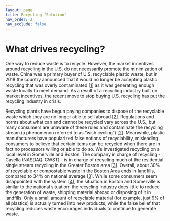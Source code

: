 ```yaml
---
layout: page
title: Recycling "Solution"
nav_order: 2
nav_exclude: false
---
```


# What drives recycling?


One way to reduce waste is to recycle. However, the market incentives around recycling in the U.S. do not necessarily promote the minimization of waste. China was a primary buyer of U.S. recyclable plastic waste, but in 2018 the country announced that it would no longer be accepting plastic recycling that was overly contaminated [[1]] as it was generating enough waste locally to meet demand. As a result of a recycling industry built on market incentives, the recent move to stop buying U.S. recycling has put the recycling industry in crisis.

Recycling plants have begun paying companies to dispose of the recyclable waste which they are no longer able to sell abroad [[2]]. Regulations and norms about what can and cannot be recycled vary across the U.S., but many consumers are unaware of these rules and contaminate the recycling stream (a phenomenon referred to as “wish cycling”) [[2]]. Meanwhile, plastic manufacturers have popularized false notions of recyclability, misleading consumers to believe that certain items can be recycled when there are in fact no processors willing or able to do so. We investigated recycling on a local level in Somerville and Boston. The company in charge of recycling - Casella (NASDAQ: CWST) -  is in charge of recycling much of the residential single stream recycling in the Greater Boston area [[3]]. Overall, about 30% of recyclable or compostable waste in the Boston Area ends in landfills, compared to 34% on national average [[3]]. While some consumers seem disappointed with the system [[4]], the situation in Boston and Somerville is similar to the national situation: the recycling industry does little to reduce the generation of waste, shipping material abroad or disposing of it in landfills. Only a small amount of recyclable material (for example, just 9% of all plastics) is actually turned into new products, while the false belief that recycling reduces waste encourages individuals to continue to generate waste.

[1]:https://www.npr.org/2019/08/20/750864036/u-s-recycling-industry-is-struggling-to-figure-out-a-future-without-china
[2]:https://www.youtube.com/watch?v=iBGZtNJAt-M
[3]:http://www.writtenbybarbaramoran.com/wp-content/uploads/2013/10/Globe-Recyling-2013.pdf
[4]:https://somerville.wickedlocal.com/news/20190513/grad-recycling-no-longer-feel-good-story-in-somerville
[5]:https://www.nationalgeographic.org/article/whopping-91-percent-plastic-isnt-recycled/
